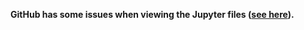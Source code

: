 **GitHub has some issues when viewing the Jupyter files ([see here](https://github.com/iurisegtovich/PyTherm-applied-thermodynamics/issues/11)).**
